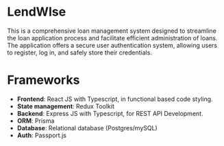 # LendWIse
This is a comprehensive loan management system designed to streamline the loan application process and facilitate efficient administration of loans. The application offers a secure user authentication system, allowing users to register, log in, and safely store their credentials.


# Frameworks
- **Frontend**: React JS with Typescript, in functional based code styling.
- **State management**: Redux Toolkit
- **Backend**: Express JS with Typescript, for REST API Development.
- **ORM**: Prisma
- **Database**: Relational database (Postgres/mySQL)
- **Auth**: Passport.js
